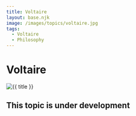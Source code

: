 ```yaml
---
title: Voltaire
layout: base.njk
image: /images/topics/voltaire.jpg
tags:
  - Voltaire
  - Philosophy
---
```


# Voltaire

<img src="{{ image }}" alt="{{ title }}" class="topic-page-image">

## This topic is under development